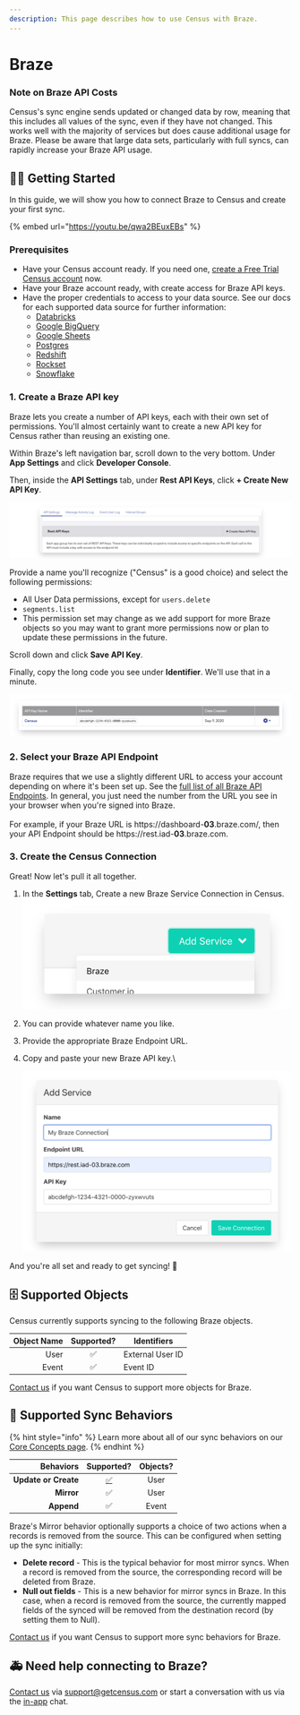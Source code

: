 ```yaml
---
description: This page describes how to use Census with Braze.
---
```


# Braze

### Note on Braze API Costs

Census's sync engine sends updated or changed data by row, meaning that this includes all values of the sync, even if they have not changed. This works well with the majority of services but does cause additional usage for Braze. Please be aware that large data sets, particularly with  full syncs, can rapidly increase your Braze API usage.&#x20;

## 🏃‍♀️ Getting Started

In this guide, we will show you how to connect Braze to Census and create your first sync.

{% embed url="https://youtu.be/qwa2BEuxEBs" %}

### Prerequisites

* Have your Census account ready. If you need one, [create a Free Trial Census account](https://app.getcensus.com) now.
* Have your Braze account ready, with create access for Braze API keys.
* Have the proper credentials to access to your data source. See our docs for each supported data source for further information:
  * [Databricks](https://docs.getcensus.com/sources/databricks)
  * [Google BigQuery](https://docs.getcensus.com/sources/google-bigquery)
  * [Google Sheets](https://docs.getcensus.com/sources/google-sheets)
  * [Postgres](https://docs.getcensus.com/sources/postgres)
  * [Redshift](https://docs.getcensus.com/sources/redshift)
  * [Rockset](https://docs.getcensus.com/sources/rockset)
  * [Snowflake](https://docs.getcensus.com/sources/snowflake)

### 1. Create a Braze API key

Braze lets you create a number of API keys, each with their own set of permissions. You'll almost certainly want to create a new API key for Census rather than reusing an existing one.

Within Braze's left navigation bar, scroll down to the very bottom. Under **App Settings** and click **Developer Console**.

Then, inside the **API Settings** tab, under **Rest API Keys**, click **+ Create New API Key**.

![](../.gitbook/assets/screely-1619749695118.png)

Provide a name you'll recognize ("Census" is a good choice) and select the following permissions:

* All User Data permissions, except for `users.delete`&#x20;
* `segments.list`
* This permission set may change as we add support for more Braze objects so you may want to grant more permissions now or plan to update these permissions in the future.&#x20;

Scroll down and click **Save API Key**.

Finally, copy the long code you see under **Identifier**. We'll use that in a minute.

![](../.gitbook/assets/screely-1619749895841.png)

### 2. Select your Braze API Endpoint

Braze requires that we use a slightly different URL to access your account depending on where it's been set up. See the [full list of all Braze API Endpoints](https://www.braze.com/docs/api/basics/#endpoints). In general, you just need the number from the URL you see in your browser when you're signed into Braze.\
\
For example, if your Braze URL is https://dashboard-**03**.braze.com/, then your API Endpoint should be https://rest.iad-**03**.braze.com.

### 3. Create the Census Connection

Great! Now let's pull it all together.&#x20;

1. In the **Settings** tab, Create a new Braze Service Connection in Census.\
   &#x20;![](../.gitbook/assets/screely-1619749986549.png)&#x20;
2. You can provide whatever name you like.
3. Provide the appropriate Braze Endpoint URL.
4.  Copy and paste your new Braze API key.\


    ![](../.gitbook/assets/screely-1619749992320.png)

And you're all set and ready to get syncing! 🎉

## 🗄 Supported Objects

Census currently supports syncing to the following Braze objects.

| **Object Name** | **Supported?** | Identifiers      |
| --------------: | :------------: | ---------------- |
|            User |        ✅       | External User ID |
|           Event |        ✅       | Event ID         |

[Contact us](mailto:support@getcensus.com) if you want Census to support more objects for Braze.

## 🔄 Supported Sync Behaviors

{% hint style="info" %}
Learn more about all of our sync behaviors on our [Core Concepts page](../basics/core-concept.md#the-different-sync-behaviors).
{% endhint %}

|        **Behaviors** |                       **Supported?**                      | **Objects?** |
| -------------------: | :-------------------------------------------------------: | :----------: |
| **Update or Create** | [✅](https://docs.getcensus.com/basics/alerts#sync-alerts) |     User     |
|           **Mirror** |                             ✅                             |     User     |
|           **Append** |                             ✅                             |     Event    |

Braze's Mirror behavior optionally supports a choice of two actions when a records is removed from the source. This can be configured when setting up the sync initially:

* **Delete record** - This is the typical behavior for most mirror syncs. When a record is removed from the source, the corresponding record will be deleted from Braze.&#x20;
* **Null out fields** - This is a new behavior for mirror syncs in Braze. In this case, when a record is removed from the source, the currently mapped fields of the synced will be removed from the destination record (by setting them to Null).

[Contact us](mailto:support@getcensus.com) if you want Census to support more sync behaviors for Braze.

## 🚑 Need help connecting to Braze?

[Contact us](mailto:support@getcensus.com) via support@getcensus.com or start a conversation with us via the [in-app](https://app.getcensus.com) chat.
